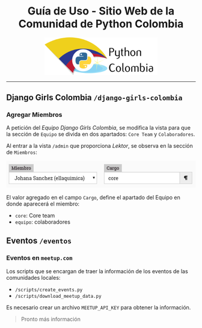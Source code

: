 <div align="center">

# Guía de Uso - Sitio Web de la Comunidad de Python Colombia

<a href="https://github.com/ColombiaPython">
  <img width="300" src="assets/static/images/about-us.jpg">
</a>
</div>

___

## Django Girls Colombia `/django-girls-colombia`

### Agregar Miembros

A petición del _Equipo Django Girls Colombia_, se modifica la vista para que la sección de `Equipo` se divida en dos apartados: `Core Team` y `Colaboradores`.

Al entrar a la vista `/admin` que proporciona _Lektor_, se observa en la sección de `Miembros`:

![Admin Miembros](assets/static/images/documentation/dg_add_member.png)

El valor agregado en el campo `Cargo`, define el apartado del Equipo en donde aparecerá el miembro:

* `core`: Core team
* `equipo`: colaboradores

## Eventos `/eventos`

### Eventos en `meetup.com`

Los scripts que se encargan de traer la información de los eventos de las comunidades locales:

* `/scripts/create_events.py`
* `/scripts/download_meetup_data.py`

Es necesario crear un archivo `MEETUP_API_KEY` para obtener la información.

> Pronto más información